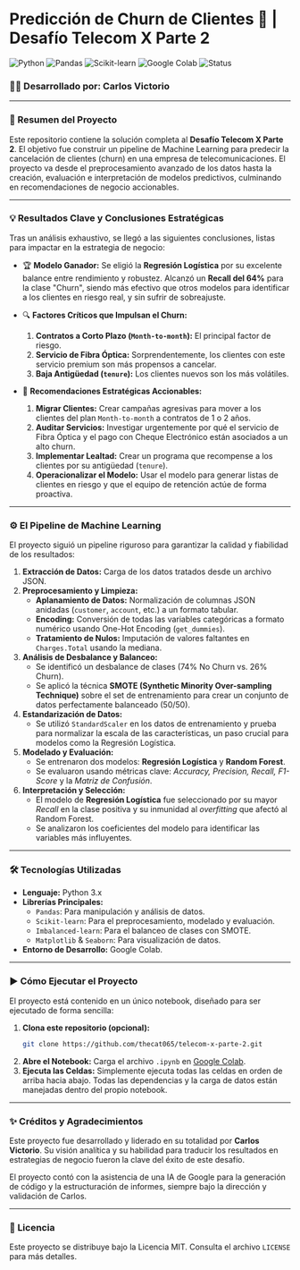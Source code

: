 # Predicción de Churn de Clientes 📡 | Desafío Telecom X Parte 2

![Python](https://img.shields.io/badge/Python-3.10+-blue?style=for-the-badge&logo=python)
![Pandas](https://img.shields.io/badge/Pandas-2.0+-green?style=for-the-badge&logo=pandas)
![Scikit-learn](https://img.shields.io/badge/Scikit--Learn-1.3+-orange?style=for-the-badge&logo=scikit-learn)
![Google Colab](https://img.shields.io/badge/Google_Colab-Ready-yellow?style=for-the-badge&logo=google-colab)
![Status](https://img.shields.io/badge/status-completado-success?style=for-the-badge)

### 👨‍💻 **Desarrollado por: Carlos Victorio**

---

### 🎯 Resumen del Proyecto

Este repositorio contiene la solución completa al **Desafío Telecom X Parte 2**. El objetivo fue construir un pipeline de Machine Learning para predecir la cancelación de clientes (churn) en una empresa de telecomunicaciones. El proyecto va desde el preprocesamiento avanzado de los datos hasta la creación, evaluación e interpretación de modelos predictivos, culminando en recomendaciones de negocio accionables.

---

### 💡 Resultados Clave y Conclusiones Estratégicas

Tras un análisis exhaustivo, se llegó a las siguientes conclusiones, listas para impactar en la estrategia de negocio:

*   🏆 **Modelo Ganador:** Se eligió la **Regresión Logística** por su excelente balance entre rendimiento y robustez. Alcanzó un **Recall del 64%** para la clase "Churn", siendo más efectivo que otros modelos para identificar a los clientes en riesgo real, y sin sufrir de sobreajuste.

*   🔍 **Factores Críticos que Impulsan el Churn:**
    1.  **Contratos a Corto Plazo (`Month-to-month`):** El principal factor de riesgo.
    2.  **Servicio de Fibra Óptica:** Sorprendentemente, los clientes con este servicio premium son más propensos a cancelar.
    3.  **Baja Antigüedad (`tenure`):** Los clientes nuevos son los más volátiles.

*   🚀 **Recomendaciones Estratégicas Accionables:**
    1.  **Migrar Clientes:** Crear campañas agresivas para mover a los clientes del plan `Month-to-month` a contratos de 1 o 2 años.
    2.  **Auditar Servicios:** Investigar urgentemente por qué el servicio de Fibra Óptica y el pago con Cheque Electrónico están asociados a un alto churn.
    3.  **Implementar Lealtad:** Crear un programa que recompense a los clientes por su antigüedad (`tenure`).
    4.  **Operacionalizar el Modelo:** Usar el modelo para generar listas de clientes en riesgo y que el equipo de retención actúe de forma proactiva.

---

### ⚙️ El Pipeline de Machine Learning

El proyecto siguió un pipeline riguroso para garantizar la calidad y fiabilidad de los resultados:

1.  **Extracción de Datos:** Carga de los datos tratados desde un archivo JSON.
2.  **Preprocesamiento y Limpieza:**
    *   **Aplanamiento de Datos:** Normalización de columnas JSON anidadas (`customer`, `account`, etc.) a un formato tabular.
    *   **Encoding:** Conversión de todas las variables categóricas a formato numérico usando One-Hot Encoding (`get_dummies`).
    *   **Tratamiento de Nulos:** Imputación de valores faltantes en `Charges.Total` usando la mediana.
3.  **Análisis de Desbalance y Balanceo:**
    *   Se identificó un desbalance de clases (74% No Churn vs. 26% Churn).
    *   Se aplicó la técnica **SMOTE (Synthetic Minority Over-sampling Technique)** sobre el set de entrenamiento para crear un conjunto de datos perfectamente balanceado (50/50).
4.  **Estandarización de Datos:**
    *   Se utilizó `StandardScaler` en los datos de entrenamiento y prueba para normalizar la escala de las características, un paso crucial para modelos como la Regresión Logística.
5.  **Modelado y Evaluación:**
    *   Se entrenaron dos modelos: **Regresión Logística** y **Random Forest**.
    *   Se evaluaron usando métricas clave: *Accuracy, Precision, Recall, F1-Score* y la *Matriz de Confusión*.
6.  **Interpretación y Selección:**
    *   El modelo de **Regresión Logística** fue seleccionado por su mayor *Recall* en la clase positiva y su inmunidad al *overfitting* que afectó al Random Forest.
    *   Se analizaron los coeficientes del modelo para identificar las variables más influyentes.

---

### 🛠️ Tecnologías Utilizadas

*   **Lenguaje:** Python 3.x
*   **Librerías Principales:**
    *   `Pandas`: Para manipulación y análisis de datos.
    *   `Scikit-learn`: Para el preprocesamiento, modelado y evaluación.
    *   `Imbalanced-learn`: Para el balanceo de clases con SMOTE.
    *   `Matplotlib` & `Seaborn`: Para visualización de datos.
*   **Entorno de Desarrollo:** Google Colab.

---

### ▶️ Cómo Ejecutar el Proyecto

El proyecto está contenido en un único notebook, diseñado para ser ejecutado de forma sencilla:

1.  **Clona este repositorio (opcional):**
    ```bash
    git clone https://github.com/thecat065/telecom-x-parte-2.git
    ```
2.  **Abre el Notebook:** Carga el archivo `.ipynb` en [Google Colab](https://colab.research.google.com/).
3.  **Ejecuta las Celdas:** Simplemente ejecuta todas las celdas en orden de arriba hacia abajo. Todas las dependencias y la carga de datos están manejadas dentro del propio notebook.

---

### ✨ Créditos y Agradecimientos

Este proyecto fue desarrollado y liderado en su totalidad por **Carlos Victorio**. Su visión analítica y su habilidad para traducir los resultados en estrategias de negocio fueron la clave del éxito de este desafío.

El proyecto contó con la asistencia de una IA de Google para la generación de código y la estructuración de informes, siempre bajo la dirección y validación de Carlos.

---

### 📄 Licencia

Este proyecto se distribuye bajo la Licencia MIT. Consulta el archivo `LICENSE` para más detalles.
